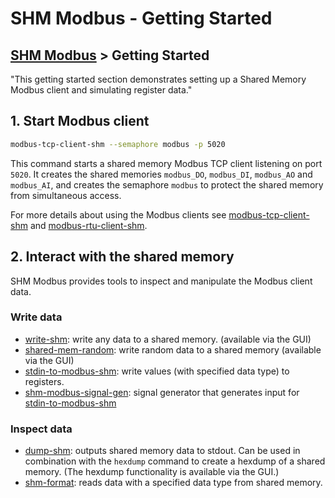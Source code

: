 # SHM Modbus - Getting Started

[SHM Modbus](index.md) > Getting Started
---

"This getting started section demonstrates setting up a Shared Memory Modbus client and simulating register data."

## 1. Start Modbus client

```bash
modbus-tcp-client-shm --semaphore modbus -p 5020
```

This command starts a shared memory Modbus TCP client listening on port ```5020```.
It creates the shared memories ```modbus_DO```, ```modbus_DI```, ```modbus_AO``` and ```modbus_AI```,
and creates the semaphore ```modbus``` to protect the shared memory from simultaneous access.

For more details about using the Modbus clients see [modbus-tcp-client-shm](modbus_clients/tcp/index.md) and [modbus-rtu-client-shm](modbus_clients/rtu/index.md).

## 2. Interact with the shared memory

SHM Modbus provides tools to inspect and manipulate the Modbus client data.

### Write data

- [write-shm](shm_tools/write_shm/index.md): write any data to a shared memory. (available via the GUI)
- [shared-mem-random](shm_tools/shared_mem_random/index.md): write random data to a shared memory (available via the GUI)
- [stdin-to-modbus-shm](shm_modbus/stdin_to_modbus_shm/index.md): write values (with specified data type) to registers.
- [shm-modbus-signal-gen](shm_modbus/signal_gen/index.md): signal generator that generates input for [stdin-to-modbus-shm](shm_modbus/stdin_to_modbus_shm/index.md)

### Inspect data

- [dump-shm](shm_tools/dump_shm/index.md): outputs shared memory data to stdout. Can be used in combination with the ```hexdump``` command to create a hexdump of a shared memory. (The hexdump functionality is available via the GUI.)
- [shm-format](shm_tools/shm_format/index.md): reads data with a specified data type from shared memory. 
